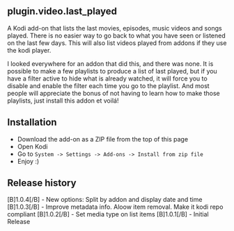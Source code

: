 plugin.video.last_played
------------------------

A Kodi add-on that lists the last movies, episodes, music videos and songs played. There is no easier way to go back to what you have seen or listened on the last few days. This will also list videos played from addons if they use the kodi player.

I looked everywhere for an addon that did this, and there was none. It is possible to make a few playlists to produce a list of last played, but if you have a filter active to hide what is already watched, it will force you to disable and enable the filter each time you go to the playlist. And most people will appreciate the bonus of not having to learn how to make those playlists, just install this addon et voilá! 

Installation
------------

 - Download the add-on as a ZIP file from the top of this page
 - Open Kodi
 - Go to `System -> Settings -> Add-ons -> Install from zip file`
 - Enjoy :)
 
Release history
---------------
[B]1.0.4[/B] - New options: Split by addon and display date and time 
[B]1.0.3[/B] - Improve metadata info. Aloow item removal. Make it kodi repo compliant
[B]1.0.2[/B] - Set media type on list items
[B]1.0.1[/B] - Initial Release
